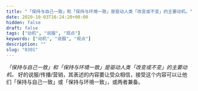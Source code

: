 ```yaml
---
title: "「保持与自己一致」和「保持与环境一致」是驱动人类「改变或不变」的主要动机。"
date: 2020-10-03T16:24:20+08:00
hidden: false
draft: false
tags: ["动机", "说服", "观点"]
keywords: ["动机", "说服", "观点"]
description: ""
slug: "0301"
---
```


*「保持与自己一致」和「保持与环境一致」是驱动人类「改变或不变」的主要动机。* 好的说服/传播/营销，其表述的内容要让受众相信，接受这个内容可以让他们「保持与自己一致」或「保持与环境一致」，或两者兼备。
